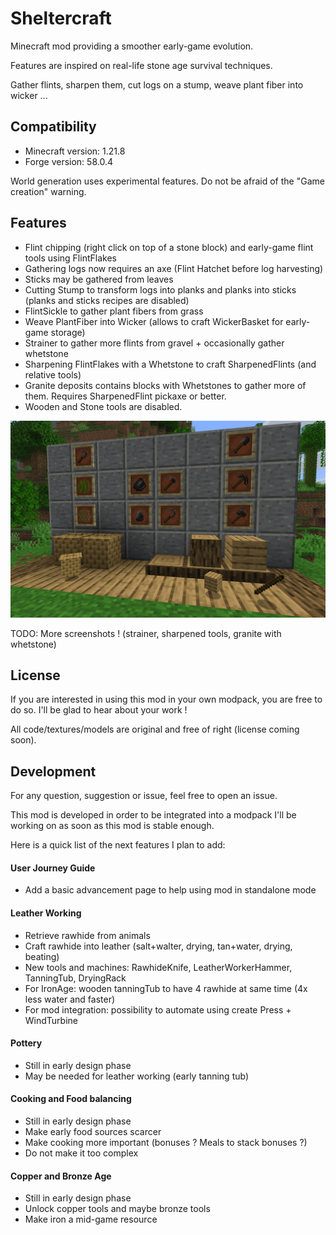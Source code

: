 # Sheltercraft

Minecraft mod providing a smoother early-game evolution.

Features are inspired on real-life stone age survival techniques.

Gather flints, sharpen them, cut logs on a stump, weave plant fiber into wicker ...

## Compatibility

- Minecraft version: 1.21.8
- Forge version: 58.0.4

World generation uses experimental features. Do not be afraid of the "Game creation" warning.

## Features

- Flint chipping (right click on top of a stone block) and early-game flint tools using FlintFlakes
- Gathering logs now requires an axe (Flint Hatchet before log harvesting)
- Sticks may be gathered from leaves
- Cutting Stump to transform logs into planks and planks into sticks (planks and sticks recipes are disabled)
- FlintSickle to gather plant fibers from grass
- Weave PlantFiber into Wicker (allows to craft WickerBasket for early-game storage)
- Strainer to gather more flints from gravel + occasionally gather whetstone
- Sharpening FlintFlakes with a Whetstone to craft SharpenedFlints (and relative tools)
- Granite deposits contains blocks with Whetstones to gather more of them. Requires SharpenedFlint pickaxe or better.
- Wooden and Stone tools are disabled.

![features.png](features.png)

TODO: More screenshots ! (strainer, sharpened tools, granite with whetstone)

## License

If you are interested in using this mod in your own modpack, you are free to do so. I'll be glad to hear about your work !

All code/textures/models are original and free of right (license coming soon).

## Development

For any question, suggestion or issue, feel free to open an issue.

This mod is developed in order to be integrated into a modpack I'll be working on as soon as this mod is stable enough.

Here is a quick list of the next features I plan to add:

#### User Journey Guide

- Add a basic advancement page to help using mod in standalone mode

#### Leather Working

- Retrieve rawhide from animals
- Craft rawhide into leather (salt+walter, drying, tan+water, drying, beating)
- New tools and machines: RawhideKnife, LeatherWorkerHammer, TanningTub, DryingRack
- For IronAge: wooden tanningTub to have 4 rawhide at same time (4x less water and faster)
- For mod integration: possibility to automate using create Press + WindTurbine

#### Pottery

- Still in early design phase
- May be needed for leather working (early tanning tub)

#### Cooking and Food balancing

- Still in early design phase
- Make early food sources scarcer
- Make cooking more important (bonuses ? Meals to stack bonuses ?)
- Do not make it too complex

#### Copper and Bronze Age

- Still in early design phase
- Unlock copper tools and maybe bronze tools
- Make iron a mid-game resource